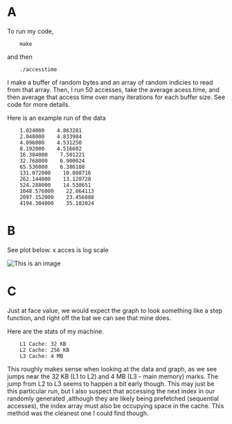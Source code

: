 <!-- '''
    set xlabel "objs"\
    set ylabel "Time (us)"\
    set title "Python accesstime\
    set yrange [0:1]\
    f(x) = m*x + b\
    fit f(x) 'data.txt' using 1:2 via m,b\
    plot "data.txt" smooth csplines, "data.txt" with points\
''' -->

# A

To run my code,

```
    make
```
and then

```
    ./accesstime
```
    
I make a buffer of random bytes and an array of random indicies to read from that array. Then, I run 50 accesses, take the average acess time, and then average that access time over many iterations for each buffer size. See code for more details.

Here is an example run of the data

```
    1.024000    4.863281
    2.048000    4.833984
    4.096000    4.531250
    8.192000    4.516602
    16.384000    7.501221
    32.768000    6.900024
    65.536000    6.386108
    131.072000    10.808716
    262.144000    13.120728
    524.288000    14.538651
    1048.576000    22.864113
    2097.152000    23.456888
    4194.304000    35.102024

```
# B

See plot below. x acces is log scale

![This is an image](images/imageA.png)

# C

Just at face value, we would expect the graph to look something like a step function, and right off the bat we can see that mine does. 

Here are the stats of my machine.
```
    L1 Cache: 32 KB
    L2 Cache: 256 KB
    L3 Cache: 4 MB
```
This roughly makes sense when looking at the data and graph, as we see jumps near the 32 KB (L1 to L2) and 4 MB (L3 - main memory) marks. The jump from L2 to L3 seems to happen a bit early though. This may just be this particular run, but I also suspect that accessing the next index in our randomly generated ,although they are likely being prefetched (sequential accesses), the index array must also be occupying space in the cache. This method was the cleanest one I could find though.